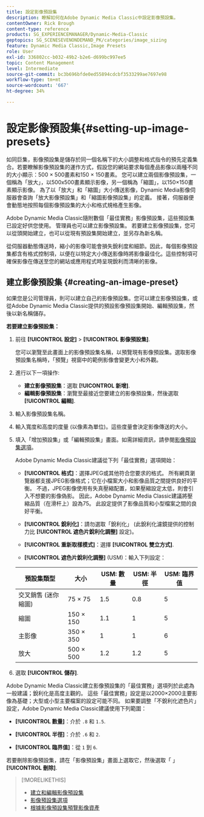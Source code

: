 ```yaml
---
title: 設定影像預設集
description: 瞭解如何在Adobe Dynamic Media Classic中設定影像預設集。
contentOwner: Rick Brough
content-type: reference
products: SG_EXPERIENCEMANAGER/Dynamic-Media-Classic
geptopics: SG_SCENESEVENONDEMAND_PK/categories/image_sizing
feature: Dynamic Media Classic,Image Presets
role: User
exl-id: 336802cc-b032-49b2-b2e6-d699bc997ee5
topic: Content Management
level: Intermediate
source-git-commit: bc3b696bfde0ed55894cdcbf3533299ae7697e98
workflow-type: tm+mt
source-wordcount: '667'
ht-degree: 34%

---
```


# 設定影像預設集{#setting-up-image-presets}

如同巨集，影像預設集是儲存於同一個名稱下的大小調整和格式指令的預先定義集合。若要瞭解影像預設集的運作方式，假設您的網站要求每個產品影像以兩種不同的大小顯示：500 × 500畫素和150 × 150畫素。 您可以建立兩個影像預設集，一個稱為「放大」，以500x500畫素顯示影像，另一個稱為「縮圖」，以150×150畫素顯示影像。 為了以「放大」和「縮圖」大小傳送影像，Dynamic Media影像伺服器會查詢「放大影像預設集」和「縮圖影像預設集」的定義。 接著，伺服器便會動態地按照每個影像預設集的大小和格式規格產生影像。

Adobe Dynamic Media Classic隨附數個「最佳實務」影像預設集，這些預設集已設定好供您使用。 管理員也可以建立影像預設集。 若要建立影像預設集，您可以從頭開始建立，也可以從現有預設集開始建立，並另存為新名稱。

從伺服器動態傳送時，縮小的影像可能會損失銳利度和細節。因此，每個影像預設集都含有格式控制項，以便在以特定大小傳送影像時將影像最佳化。這些控制項可確保影像在傳送至您的網站或應用程式時呈現銳利而清晰的影像。

## 建立影像預設集 {#creating-an-image-preset}

如果您是公司管理員，則可以建立自己的影像預設集。您可以建立影像預設集，或從Adobe Dynamic Media Classic提供的預設影像預設集開始、編輯預設集，然後以新名稱儲存。

**若要建立影像預設集：**

1. 前往 **[!UICONTROL 設定]** > **[!UICONTROL 影像預設集]**.

   您可以瀏覽至此畫面上的影像預設集名稱，以預覽現有影像預設集。選取影像預設集名稱時，「預覽」視窗中的範例影像會變更大小和外觀。

1. 進行以下一項操作:

   * **建立影像預設集**：選取 **[!UICONTROL 新增]**.
   * **編輯影像預設集**：瀏覽至最接近您要建立的影像預設集，然後選取 **[!UICONTROL 編輯]**.

1. 輸入影像預設集名稱。
1. 輸入寬度和高度的度量 (以像素為單位)。這些度量會決定影像傳送的大小。
1. 填入「增加預設集」或「編輯預設集」畫面。如需詳細資訊，請參閱[影像預設集選項](application-setup.md#image_preset_options)。

   Adobe Dynamic Media Classic建議從下列「最佳實務」選項開始：

   * **[!UICONTROL 格式]**：選擇JPEG或其他符合您要求的格式。 所有網頁瀏覽器都支援JPEG影像格式；它在小檔案大小和影像品質之間提供良好的平衡。 不過，JPEG影像使用有失真壓縮配置，如果壓縮設定太低，則會引入不想要的影像偽影。 因此，Adobe Dynamic Media Classic建議將壓縮品質（在滑杆上）設為75。 此設定提供了影像品質和小型檔案之間的良好平衡。

   * **[!UICONTROL 銳利化]**：請勿選取「銳利化」 (此銳利化濾鏡提供的控制力比 **[!UICONTROL 遮色片銳利化調整]** 設定)。

   * **[!UICONTROL 重新取樣模式]**：選擇 **[!UICONTROL 雙立方式]**.

   * **[!UICONTROL 遮色片銳利化調整]** (USM)：輸入下列設定：

   | 預設集類型 | 大小 | USM: 數量 | USM: 半徑 | USM: 臨界值 |
   | --- | --- | --- | --- | --- |
   | 交叉銷售 (迷你縮圖) | 75 × 75 | 1.5 | 0.8 | 5 |
   | 縮圖 | 150 × 150 | 1.1 | 1 | 5 |
   | 主影像 | 350 × 350 | 1 | 1 | 6 |
   | 放大 | 500 × 500 | 1.2 | 1.2 | 5 |

1. 選取 **[!UICONTROL 儲存]**.

Adobe Dynamic Media Classic建立影像預設集的「最佳實務」選項列於此處為一般建議；銳利化是高度主觀的。 這些「最佳實務」設定是以2000×2000主要影像為基礎；大型或小型主要檔案的設定可能不同。 如果要調整「不銳利化遮色片」設定，Adobe Dynamic Media Classic建議使用下列範圍：

* **[!UICONTROL 數量]**：介於 `.8` 和 `1.5`.

* **[!UICONTROL 半徑]**：介於 `.6` 和 `2`.

* **[!UICONTROL 臨界值]**：從 `1` 到 `6`.

若要刪除影像預設集，請在「影像預設集」畫面上選取它，然後選取「 」 **[!UICONTROL 刪除]**.

>[!MORELIKETHIS]
>
>* [建立和編輯影像預設集](application-setup.md#creating_and_editing_image_presets)
>* [影像預設集選項](application-setup.md#image_preset_options)
>* [根據影像預設集預覽影像資產](previewing-asset.md#previewing_an_image_asset_based_on_its_image_preset)
